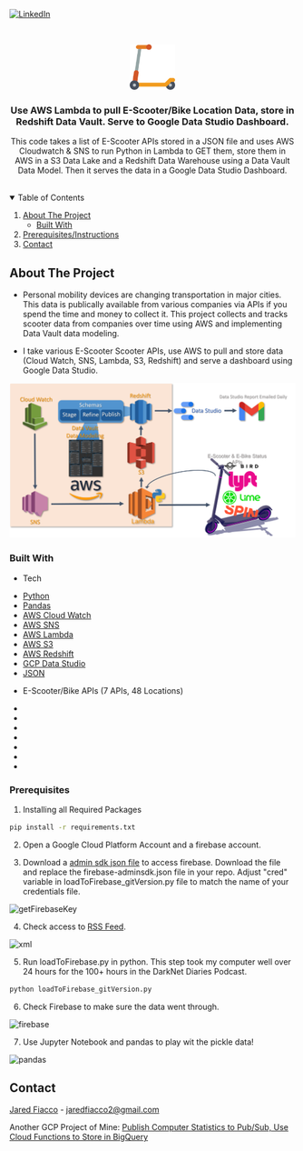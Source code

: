 <!-- PROJECT SHIELDS -->
[![LinkedIn][linkedin-shield]][linkedin-url]



<!-- PROJECT LOGO -->
<br />
<p align="center">
  <a href="https://github.com/jaredfiacco2/AWS-E-Scooter-Tracker">
    <img src="images/scooter.png" alt="Logo" width="80" height="80">
  </a>

  <h3 align="center">Use AWS Lambda to pull E-Scooter/Bike Location Data, store in Redshift Data Vault. Serve to Google Data Studio Dashboard.</h3>

  <p align="center">
    This code takes a list of E-Scooter APIs stored in a JSON file and uses AWS Cloudwatch & SNS to run Python in Lambda to GET them, store them in AWS in a S3 Data Lake and a Redshift Data Warehouse using a Data Vault Data Model. Then it serves the data in a Google Data Studio Dashboard.  
    <br />
    <br />
  </p>
</p>



<!-- TABLE OF CONTENTS -->
<details open="open">
  <summary>Table of Contents</summary>
  <ol>
    <li>
      <a href="#about-the-project">About The Project</a>
      <ul>
        <li><a href="#built-with">Built With</a></li>
      </ul>
    </li>
    <li><a href="#prerequisites">Prerequisites/Instructions</a></li>
    <li><a href="#contact">Contact</a></li>
  </ol>
</details>



<!-- ABOUT THE PROJECT -->
## About The Project

- Personal mobility devices are changing transportation in major cities. This data is publically available from various companies via APIs if you spend the time and money to collect it. This project collects and tracks scooter data from companies over time using AWS and implementing Data Vault data modeling.

- I take various E-Scooter Scooter APIs, use AWS to pull and store data (Cloud Watch, SNS, Lambda, S3, Redshift) and serve a dashboard using Google Data Studio.  

<img src="images\ProcessMap.png" alt="Process Map"/>

### Built With

- Tech
* [Python](https://python.org)
* [Pandas](https://pandas.pydata.org/)
* [AWS Cloud Watch](https://firebase.google.com/docs/firestore)
* [AWS SNS](https://firebase.google.com/docs/firestore)
* [AWS Lambda](https://firebase.google.com/docs/firestore)
* [AWS S3](https://firebase.google.com/docs/firestore)
* [AWS Redshift](https://firebase.google.com/docs/firestore)
* [GCP Data Studio](https://datastudio.google.com/)
* [JSON](https://en.wikipedia.org/wiki/JSON)

- E-Scooter/Bike APIs (7 APIs, 48 Locations)
* []()
* []()
* []()
* []()
* []()
* []()
* []()

### Prerequisites

1. Installing all Required Packages
  ```sh
  pip install -r requirements.txt
  ```

2. Open a Google Cloud Platform Account and a firebase account. 

3. Download a [admin sdk json file](https://firebase.google.com/docs/admin/setup#python) to access firebase. Download the file and replace the firebase-adminsdk.json file in your repo. Adjust "cred" variable in loadToFirebase_gitVersion.py file to match the name of your credentials file.
<img src="images\firebase_key.gif" alt="getFirebaseKey" />

4. Check access to [RSS Feed](https://darknetdiaries.com/feedfree.xml).
<img src="images\xml.gif" alt="xml" />

5. Run loadToFirebase.py in python. This step took my computer well over 24 hours for the 100+ hours in the DarkNet Diaries Podcast.
  ```sh
  python loadToFirebase_gitVersion.py
  ```
6. Check Firebase to make sure the data went through.
<img src="images\firebase.gif" alt="firebase" />

7. Use Jupyter Notebook and pandas to play wit the pickle data!
<img src="images\pandas.gif" alt="pandas" />

<!-- CONTACT -->
## Contact

[Jared Fiacco](https://www.linkedin.com/in/jaredfiacco/) - jaredfiacco2@gmail.com

Another GCP Project of Mine: [Publish Computer Statistics to Pub/Sub, Use Cloud Functions to Store in BigQuery](https://github.com/jaredfiacco2/ComputerMonitoring_IOT)






<!-- MARKDOWN LINKS & IMAGES -->
<!-- https://www.markdownguide.org/basic-syntax/#reference-style-links -->
[linkedin-shield]: https://img.shields.io/badge/-LinkedIn-black.svg?style=for-the-badge&logo=linkedin&colorB=555
[linkedin-url]: https://www.linkedin.com/in/jaredfiacco/